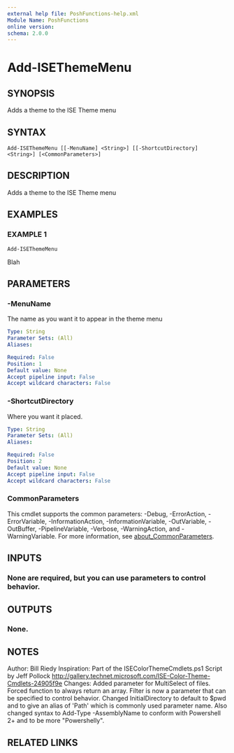 ```yaml
---
external help file: PoshFunctions-help.xml
Module Name: PoshFunctions
online version:
schema: 2.0.0
---
```


# Add-ISEThemeMenu

## SYNOPSIS
Adds a theme to the ISE Theme menu

## SYNTAX

```
Add-ISEThemeMenu [[-MenuName] <String>] [[-ShortcutDirectory] <String>] [<CommonParameters>]
```

## DESCRIPTION
Adds a theme to the ISE Theme menu

## EXAMPLES

### EXAMPLE 1
```
Add-ISEThemeMenu
```

Blah

## PARAMETERS

### -MenuName
The name as you want it to appear in the theme menu

```yaml
Type: String
Parameter Sets: (All)
Aliases:

Required: False
Position: 1
Default value: None
Accept pipeline input: False
Accept wildcard characters: False
```

### -ShortcutDirectory
Where you want it placed.

```yaml
Type: String
Parameter Sets: (All)
Aliases:

Required: False
Position: 2
Default value: None
Accept pipeline input: False
Accept wildcard characters: False
```

### CommonParameters
This cmdlet supports the common parameters: -Debug, -ErrorAction, -ErrorVariable, -InformationAction, -InformationVariable, -OutVariable, -OutBuffer, -PipelineVariable, -Verbose, -WarningAction, and -WarningVariable. For more information, see [about_CommonParameters](http://go.microsoft.com/fwlink/?LinkID=113216).

## INPUTS

### None are required, but you can use parameters to control behavior.
## OUTPUTS

### None.
## NOTES
Author:      Bill Riedy
Inspiration: Part of the ISEColorThemeCmdlets.ps1 Script by Jeff Pollock
            http://gallery.technet.microsoft.com/ISE-Color-Theme-Cmdlets-24905f9e
Changes:     Added parameter for MultiSelect of files.
Forced function to always return an array.
Filter is
            now a parameter that can be specified to control behavior.
Changed InitialDirectory to default
            to $pwd and to give an alias of 'Path' which is commonly used parameter name.
            Also changed syntax to Add-Type -AssemblyName to conform with
            Powershell 2+ and to be more "Powershelly".

## RELATED LINKS
